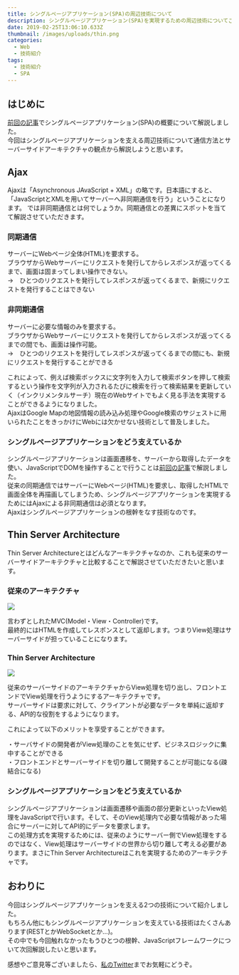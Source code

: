 ```yaml
---
title: シングルページアプリケーション(SPA)の周辺技術について
description: シングルページアプリケーション(SPA)を実現するための周辺技術についてご紹介します
date: 2019-02-25T13:06:10.633Z
thumbnail: /images/uploads/thin.png
categories:
  - Web
  - 技術紹介
tags:
  - 技術紹介
  - SPA
---
```

## はじめに
<a href="https://elated-blackwell-51e103.netlify.com/post/%E3%82%B7%E3%83%B3%E3%82%B0%E3%83%AB%E3%83%9A%E3%83%BC%E3%82%B8%E3%82%A2%E3%83%97%E3%83%AA%E3%82%B1%E3%83%BC%E3%82%B7%E3%83%A7%E3%83%B3spa%E3%81%A8%E3%81%AF/">前回の記事</a>でシングルページアプリケーション(SPA)の概要について解説しました。<br>
今回はシングルページアプリケーションを支える周辺技術について通信方法とサーバーサイドアーキテクチャの観点から解説しようと思います。<br>

## Ajax

Ajaxは「Asynchronous JAvaScript + XML」の略です。日本語にすると、「JavaScriptとXMLを用いてサーバーへ非同期通信を行う」ということになります。
では非同期通信とは何でしょうか。同期通信との差異にスポットを当てて解説させていただきます。

### 同期通信
サーバーにWebページ全体(HTML)を要求する。<br>
ブラウザからWebサーバーにリクエストを発行してからレスポンスが返ってくるまで、画面は固まってしまい操作できない。<br>
→　ひとつのリクエストを発行してレスポンスが返ってくるまで、新規にリクエストを発行することはできない

### 非同期通信
サーバーに必要な情報のみを要求する。<br>
ブラウザからWebサーバーにリクエストを発行してからレスポンスが返ってくるまでの間でも、画面は操作可能。<br>
→　ひとつのリクエストを発行してレスポンスが返ってくるまでの間にも、新規にリクエストを発行することができる

これによって、例えば検索ボックスに文字列を入力して検索ボタンを押して検索するという操作を文字列が入力されるたびに検索を行って検索結果を更新していく（インクリメンタルサーチ）現在のWebサイトでもよく見る手法を実現することができるようになりました。<br>
AjaxはGoogle Mapの地図情報の読み込み処理やGoogle検索のサジェストに用いられたことをきっかけにWebには欠かせない技術として普及しました。

### シングルページアプリケーションをどう支えているか

シングルページアプリケーションは画面遷移を、サーバーから取得したデータを使い、JavaScriptでDOMを操作することで行うことは<a href="https://elated-blackwell-51e103.netlify.com/post/%E3%82%B7%E3%83%B3%E3%82%B0%E3%83%AB%E3%83%9A%E3%83%BC%E3%82%B8%E3%82%A2%E3%83%97%E3%83%AA%E3%82%B1%E3%83%BC%E3%82%B7%E3%83%A7%E3%83%B3spa%E3%81%A8%E3%81%AF/">前回の記事</a>で解説しました。<br>
従来の同期通信ではサーバーにWebページ(HTML)を要求し、取得したHTMLで画面全体を再描画してしまうため、シングルページアプリケーションを実現するためにはAjaxによる非同期通信は必須となります。<br>
Ajaxはシングルページアプリケーションの根幹をなす技術なのです。

## Thin Server Architecture

Thin Server Architectureとはどんなアーキテクチャなのか、これも従来のサーバーサイドアーキテクチャと比較することで解説させていただきたいと思います。

### 従来のアーキテクチャ
<img src="/images/uploads/MVC.png" />

言わずとしれたMVC(Model・View・Controller)です。<br>
最終的にはHTMLを作成してレスポンスとして返却します。つまりView処理はサーバーサイドが担っていることになります。

### Thin Server Architecture

<img src="/images/uploads/thin.png" />

従来のサーバーサイドのアーキテクチャからView処理を切り出し、フロントエンドでView処理を行うようにするアーキテクチャです。<br>
サーバーサイドは要求に対して、クライアントが必要なデータを単純に返却する、API的な役割をするようになります。<br>

これによって以下のメリットを享受することができます。<br>

・サーバサイドの開発者がView処理のことを気にせず、ビジネスロジックに集中することができる<br>
・フロントエンドとサーバーサイドを切り離して開発することが可能になる(疎結合になる)<br>

### シングルページアプリケーションをどう支えているか
シングルページアプリケーションは画面遷移や画面の部分更新といったView処理をJavaScriptで行います。そして、そのView処理内で必要な情報があった場合にサーバーに対してAPI的にデータを要求します。<br>
この処理方式を実現するためには、従来のようにサーバー側でView処理をするのではなく、View処理はサーバーサイドの世界から切り離して考える必要があります。まさにThin Server Architectureはこれを実現するためのアーキテクチャです。<br>

## おわりに
今回はシングルページアプリケーションを支える2つの技術について紹介しました。<br>
もちろん他にもシングルページアプリケーションを支えている技術はたくさんあります(RESTとかWebSocketとか...)。<br>
その中でも今回触れなかったもうひとつの根幹、JavaScriptフレームワークについて次回解説したいと思います。<br>

感想やご意見等ございましたら、<a href="https://twitter.com/RinGoku98">私のTwitter</a>までお気軽にどうぞ。
